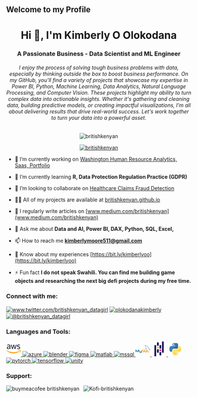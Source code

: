 ## Welcome to my Profile

<!--
**britishkenyan/britishkenyan** is a ✨ _special_ ✨ repository because its `README.md` (this file) appears on your GitHub profile.


Here are some ideas to get you started:

- 🔭 I’m currently working on ...
- 🌱 I’m currently learning ...
- 👯 I’m looking to collaborate on ...
- 🤔 I’m looking for help with ...
- 💬 Ask me about ...
- 📫 How to reach me: ...
- 😄 Pronouns: ...
- ⚡ Fun fact: ...
-->



<!--
** profile template **
-->

<h1 align="center">Hi 👋, I'm Kimberly O Olokodana </h1>
<h3 align="center">A Passionate Business - Data Scientist and ML Engineer</h3> 

<h6 align="center">I enjoy the process of solving tough business problems with data, especially by thinking outside the box to boost business performance. On my GitHub, you'll find a variety of projects that showcase my expertise in Power BI, Python, Machine Learning, Data Analytics, Natural Language Processing, and Computer Vision. These projects highlight my ability to turn complex data into actionable insights. Whether it's gathering and cleaning data, building predictive models, or creating impactful visualizations, I’m all about delivering results that drive real-world success. Let's work together to turn your data into a powerful asset.</h1>


<p align="center"> <img src="https://komarev.com/ghpvc/?username=britishkenyan&label=Profile%20views&color=0e75b6&style=flat" alt="britishkenyan" /> </p>

<p align="center"> <a href="https://github.com/ryo-ma/github-profile-trophy"><img src="https://github-profile-trophy.vercel.app/?username=britishkenyan" alt="britishkenyan" /></a> </p>


- 🔭 I’m currently working on [Washington Human Resource Analytics, Saas, Portfolio](https://github.com/HRanalytics/HRanalytics)

- 🌱 I’m currently learning **R, Data Protection Regulation Practice (GDPR)**

- 👯 I’m looking to collaborate on [Healthcare Claims Fraud Detection](https://github.com/healthcarefrauddetection/healthcarefrauddetection)

- 👨‍💻 All of my projects are available at [britishkenyan.github.io](britishkenyan.github.io)

- 📝 I regularly write articles on [www.medium.com/britishkenyan](www.medium.com/britishkenyan)

- 💬 Ask me about **Data and AI, Power BI, DAX, Python, SQL, Excel,**

- 📫 How to reach me **kimberlymoore511@gmail.com**

- 📄 Know about my experiences [https://bit.ly/kimberlyoo](https://bit.ly/kimberlyoo)

- ⚡ Fun fact **I do not speak Swahili. You can find me building game objects and researching the next big defi projects during my free time.**

<h3 align="left">Connect with me:</h3>
<p align="left">
<a href="https://twitter.com/www.twitter.com/britishkenyan_datagirl" target="blank"><img align="center" src="https://raw.githubusercontent.com/rahuldkjain/github-profile-readme-generator/master/src/images/icons/Social/twitter.svg" alt="www.twitter.com/britishkenyan_datagirl" height="30" width="40" /></a>
<a href="https://linkedin.com/in/olokodanakimberly" target="blank"><img align="center" src="https://raw.githubusercontent.com/rahuldkjain/github-profile-readme-generator/master/src/images/icons/Social/linked-in-alt.svg" alt="olokodanakimberly" height="30" width="40" /></a>
<a href="https://medium.com/@britishkenyan_datagirl" target="blank"><img align="center" src="https://raw.githubusercontent.com/rahuldkjain/github-profile-readme-generator/master/src/images/icons/Social/medium.svg" alt="@britishkenyan_datagirl" height="30" width="40" /></a>
</p>

<h3 align="left">Languages and Tools:</h3>
<p align="left"> <a href="https://aws.amazon.com" target="_blank" rel="noreferrer"> <img src="https://raw.githubusercontent.com/devicons/devicon/master/icons/amazonwebservices/amazonwebservices-original-wordmark.svg" alt="aws" width="40" height="40"/> </a> <a href="https://azure.microsoft.com/en-in/" target="_blank" rel="noreferrer"> <img src="https://www.vectorlogo.zone/logos/microsoft_azure/microsoft_azure-icon.svg" alt="azure" width="40" height="40"/> </a> <a href="https://www.blender.org/" target="_blank" rel="noreferrer"> <img src="https://download.blender.org/branding/community/blender_community_badge_white.svg" alt="blender" width="40" height="40"/> </a> <a href="https://www.figma.com/" target="_blank" rel="noreferrer"> <img src="https://www.vectorlogo.zone/logos/figma/figma-icon.svg" alt="figma" width="40" height="40"/> </a> <a href="https://www.mathworks.com/" target="_blank" rel="noreferrer"> <img src="https://upload.wikimedia.org/wikipedia/commons/2/21/Matlab_Logo.png" alt="matlab" width="40" height="40"/> </a> <a href="https://www.microsoft.com/en-us/sql-server" target="_blank" rel="noreferrer"> <img src="https://www.svgrepo.com/show/303229/microsoft-sql-server-logo.svg" alt="mssql" width="40" height="40"/> </a> <a href="https://www.mysql.com/" target="_blank" rel="noreferrer"> <img src="https://raw.githubusercontent.com/devicons/devicon/master/icons/mysql/mysql-original-wordmark.svg" alt="mysql" width="40" height="40"/> </a> <a href="https://pandas.pydata.org/" target="_blank" rel="noreferrer"> <img src="https://raw.githubusercontent.com/devicons/devicon/2ae2a900d2f041da66e950e4d48052658d850630/icons/pandas/pandas-original.svg" alt="pandas" width="40" height="40"/> </a> <a href="https://www.python.org" target="_blank" rel="noreferrer"> <img src="https://raw.githubusercontent.com/devicons/devicon/master/icons/python/python-original.svg" alt="python" width="40" height="40"/> </a> <a href="https://pytorch.org/" target="_blank" rel="noreferrer"> <img src="https://www.vectorlogo.zone/logos/pytorch/pytorch-icon.svg" alt="pytorch" width="40" height="40"/> </a> <a href="https://www.tensorflow.org" target="_blank" rel="noreferrer"> <img src="https://www.vectorlogo.zone/logos/tensorflow/tensorflow-icon.svg" alt="tensorflow" width="40" height="40"/> </a> <a href="https://unity.com/" target="_blank" rel="noreferrer"> <img src="https://www.vectorlogo.zone/logos/unity3d/unity3d-icon.svg" alt="unity" width="40" height="40"/> </a> </p>

<h3 align="left">Support:</h3>
<p><a href="https://www.buymeacoffee.com/buymeacofee britishkenyan"> <img align="left" src="https://cdn.buymeacoffee.com/buttons/v2/default-yellow.png" height="50" width="210" alt="buymeacofee britishkenyan" /></a><a href="https://ko-fi.com/Kofi-britishkenyan"> <img align="left" src="https://cdn.ko-fi.com/cdn/kofi3.png?v=3" height="50" width="210" alt="Kofi-britishkenyan" /></a></p><br><br>

<!--

<p><img align="left" src="https://github-readme-stats.vercel.app/api/top-langs?username=britishkenyan&show_icons=true&locale=en&layout=compact" alt="britishkenyan" /></p>

<p>&nbsp;<img align="center" src="https://github-readme-stats.vercel.app/api?username=britishkenyan&show_icons=true&locale=en" alt="britishkenyan" /></p>

<p><img align="center" src="https://github-readme-streak-stats.herokuapp.com/?user=britishkenyan&" alt="britishkenyan" /></p>
